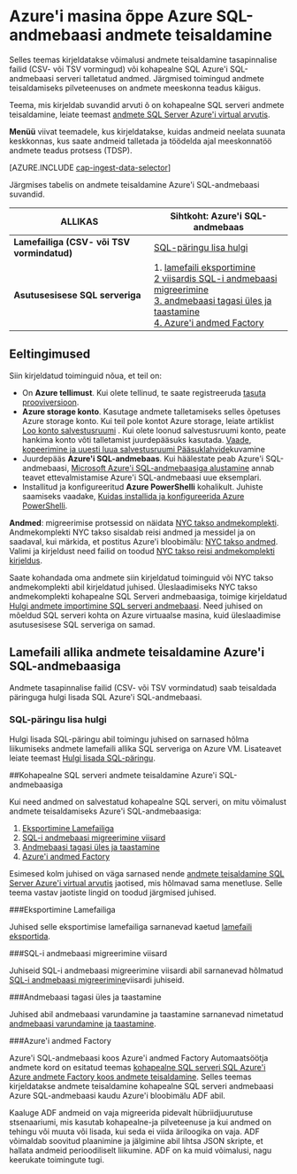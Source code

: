 <properties 
    pageTitle="Andmete teisaldamine Azure'i SQL-andmebaasi Azure seadme õppe | Azure'i" 
    description="SQL-i tabeli ja laadi andmed SQL tabeli loomine" 
    services="machine-learning" 
    documentationCenter="" 
    authors="bradsev"
    manager="jhubbard"
    editor="cgronlun" />

<tags 
    ms.service="machine-learning" 
    ms.workload="data-services" 
    ms.tgt_pltfrm="na" 
    ms.devlang="na" 
    ms.topic="article" 
    ms.date="09/14/2016"
    ms.author="bradsev" /> 

# <a name="move-data-to-an-azure-sql-database-for-azure-machine-learning"></a>Azure'i masina õppe Azure SQL-andmebaasi andmete teisaldamine

Selles teemas kirjeldatakse võimalusi andmete teisaldamine tasapinnalise failid (CSV- või TSV vormingud) või kohapealne SQL Azure'i SQL-andmebaasi serveri talletatud andmed. Järgmised toimingud andmete teisaldamiseks pilveteenuses on andmete meeskonna teadus käigus.

Teema, mis kirjeldab suvandid arvuti õ on kohapealne SQL serveri andmete teisaldamine, leiate teemast [andmete SQL Server Azure'i virtual arvutis](machine-learning-data-science-move-sql-server-virtual-machine.md).

**Menüü** viivat teemadele, kus kirjeldatakse, kuidas andmeid neelata suunata keskkonnas, kus saate andmeid talletada ja töödelda ajal meeskonnatöö andmete teadus protsess (TDSP).

[AZURE.INCLUDE [cap-ingest-data-selector](../../includes/cap-ingest-data-selector.md)]

Järgmises tabelis on andmete teisaldamine Azure'i SQL-andmebaasi suvandid.

<b>ALLIKAS</b> |<b>Sihtkoht: Azure'i SQL-andmebaas</b> |
-------------- |--------------------------------|
<b>Lamefailiga (CSV- või TSV vormindatud)</b> |<a href="#bulk-insert-sql-query">SQL-päringu lisa hulgi |
<b>Asutusesisese SQL serveriga</b> | 1. <a href="#export-flat-file">lamefaili eksportimine<br> 2 <a href="#insert-tables-bcp">viisardis SQL-i andmebaasi migreerimine<br> 3. <a href="#db-migration">andmebaasi tagasi üles ja taastamine<br> 4. <a href="#adf">Azure'i andmed Factory |


## <a name="prereqs"></a>Eeltingimused
Siin kirjeldatud toiminguid nõua, et teil on:

* On **Azure tellimust**. Kui olete tellinud, te saate registreeruda [tasuta prooviversioon](https://azure.microsoft.com/pricing/free-trial/).
* **Azure storage konto**. Kasutage andmete talletamiseks selles õpetuses Azure storage konto. Kui teil pole kontot Azure storage, leiate artiklist [Loo konto salvestusruumi](storage-create-storage-account.md#create-a-storage-account) . Kui olete loonud salvestusruumi konto, peate hankima konto võti talletamist juurdepääsuks kasutada. [Vaade, kopeerimine ja uuesti luua salvestusruumi Pääsuklahvide](storage-create-storage-account.md#view-copy-and-regenerate-storage-access-keys)kuvamine
* Juurdepääs **Azure'i SQL-andmebaas**. Kui häälestate peab Azure'i SQL-andmebaasi, [Microsoft Azure'i SQL-andmebaasiga alustamine](../sql-database/sql-database-get-started.md) annab teavet ettevalmistamise Azure'i SQL-andmebaasi uue eksemplari.
* Installitud ja konfigureeritud **Azure PowerShelli** kohalikult. Juhiste saamiseks vaadake, [Kuidas installida ja konfigureerida Azure PowerShelli](../powershell-install-configure.md).

**Andmed**: migreerimise protsessid on näidata [NYC takso andmekomplekti](http://chriswhong.com/open-data/foil_nyc_taxi/). Andmekomplekti NYC takso sisaldab reisi andmed ja messidel ja on saadaval, kui märkida, et postitus Azure'i bloobimälu: [NYC takso andmed](http://www.andresmh.com/nyctaxitrips/). Valimi ja kirjeldust need failid on toodud [NYC takso reisi andmekomplekti kirjeldus](machine-learning-data-science-process-sql-walkthrough.md#dataset).
 
Saate kohandada oma andmete siin kirjeldatud toiminguid või NYC takso andmekomplekti abil kirjeldatud juhised. Üleslaadimiseks NYC takso andmekomplekti kohapealne SQL Serveri andmebaasiga, toimige kirjeldatud [Hulgi andmete importimine SQL serveri andmebaasi](machine-learning-data-science-process-sql-walkthrough.md#dbload). Need juhised on mõeldud SQL serveri kohta on Azure virtuaalse masina, kuid üleslaadimise asutusesisese SQL serveriga on samad.


## <a name="file-to-azure-sql-database"></a>Lamefaili allika andmete teisaldamine Azure'i SQL-andmebaasiga

Andmete tasapinnalise failid (CSV- või TSV vormindatud) saab teisaldada päringuga hulgi lisada SQL Azure'i SQL-andmebaasi.

### <a name="bulk-insert-sql-query"></a>SQL-päringu lisa hulgi

Hulgi lisada SQL-päringu abil toimingu juhised on sarnased hõlma liikumiseks andmete lamefaili allika SQL serveriga on Azure VM. Lisateavet leiate teemast [Hulgi lisada SQL-päringu](machine-learning-data-science-move-sql-server-virtual-machine.md#insert-tables-bulkquery).


##<a name="sql-on-prem-to-sazure-sql-database"></a>Kohapealne SQL serveri andmete teisaldamine Azure'i SQL-andmebaasiga

Kui need andmed on salvestatud kohapealne SQL serveri, on mitu võimalust andmete teisaldamiseks Azure'i SQL-andmebaasiga:

1. [Eksportimine Lamefailiga](#export-flat-file) 
2. [SQL-i andmebaasi migreerimine viisard](#insert-tables-bcp)
3. [Andmebaasi tagasi üles ja taastamine](#db-migration)
4. [Azure'i andmed Factory](#adf)

Esimesed kolm juhised on väga sarnased nende [andmete teisaldamine SQL Server Azure'i virtual arvutis](machine-learning-data-science-move-sql-server-virtual-machine.md) jaotised, mis hõlmavad sama menetluse. Selle teema vastav jaotiste lingid on toodud järgmised juhised.

###<a name="export-flat-file"></a>Eksportimine Lamefailiga

Juhised selle eksportimise lamefailiga sarnanevad kaetud [lamefaili eksportida](machine-learning-data-science-move-sql-server-virtual-machine.md#export-flat-file).

###<a name="insert-tables-bcp"></a>SQL-i andmebaasi migreerimine viisard

Juhiseid SQL-i andmebaasi migreerimine viisardi abil sarnanevad hõlmatud [SQL-i andmebaasi migreerimine](machine-learning-data-science-move-sql-server-virtual-machine.md#sql-migration)viisardi juhiseid.

###<a name="db-migration"></a>Andmebaasi tagasi üles ja taastamine

Juhised abil andmebaasi varundamine ja taastamine sarnanevad nimetatud [andmebaasi varundamine ja taastamine](machine-learning-data-science-move-sql-server-virtual-machine.md#sql-backup).

###<a name="adf"></a>Azure'i andmed Factory

Azure'i SQL-andmebaasi koos Azure'i andmed Factory Automaatsöötja andmete kord on esitatud teemas [kohapealne SQL serveri SQL Azure'i Azure andmete Factory koos andmete teisaldamine](machine-learning-data-science-move-sql-azure-adf.md). Selles teemas kirjeldatakse andmete teisaldamine kohapealne SQL serveri andmebaasi Azure SQL-andmebaasi kaudu Azure'i bloobimälu ADF abil. 

Kaaluge ADF andmeid on vaja migreerida pidevalt hübriidjuurutuse stsenaariumi, mis kasutab kohapealne-ja pilveteenuse ja kui andmed on tehingu või muuta või lisada, kui seda ei viida äriloogika on vaja. ADF võimaldab soovitud plaanimine ja jälgimine abil lihtsa JSON skripte, et hallata andmeid perioodiliselt liikumine. ADF on ka muid võimalusi, nagu keerukate toimingute tugi.




